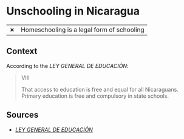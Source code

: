 # Unschooling in Nicaragua
| | |
|-|-|
| __✗__ | Homeschooling is a legal form of schooling |

## Context

According to the _LEY GENERAL DE EDUCACIÓN_:

> VIII
> 
> That access to education is free and equal for all Nicaraguans. Primary education is free and compulsory in state schools.

## Sources

* [_LEY GENERAL DE EDUCACIÓN_](http://www.ilo.org/dyn/natlex/natlex4.detail?p_lang=es&p_isn=76690&p_country=NIC&p_count=351#:~:text=Nombre%3A-,Ley,582%2C%20Ley%20General%20de%20Educaci%C3%B3n.&text=Resumen%2Fcita%3A,Sociedad%20en%20su%20funci%C3%B3n%20educadora.)

